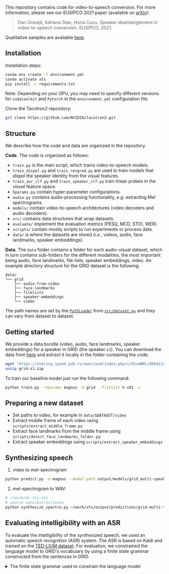 This repository contains code for video-to-speech conversion.
For more information, please see our EUSIPCO 2021 paper (available on [arXiv](https://arxiv.org/abs/2105.09652)):

> Dan Oneață, Adriana Stan, Horia Cucu.
> Speaker disentanglement in video-to-speech conversion.
> EUSIPCO, 2021.

Qualitative samples are available [here](http://speed.pub.ro/xts/).

## Installation

Installation steps:

```bash
conda env create -f environment.yml
conda activate xts
pip install -r requirements.txt
```

Note: Depending on your GPU, you may need to specify different versions for `cudatoolkit` and `Pytorch` in the `environment.yml` configuration file.

Clone the Tacotron2 repository:

```bash
git clone https://github.com/NVIDIA/tacotron2.git
```

## Structure

We describe how the code and data are organized in the repository.

**Code.**
The code is organized as follows:

- `train.py` is the main script, which trains video-to-speech models.
- `train_dispel.py` and `train_revgrad.py` are used to train models that _dispel_ the speaker identity from the visual features.
- `train_asr_clf.py` and `train_speaker_clf.py` train linear probes in the _visual_ feature space.
- `hparams.py` contain hyper-parameter configurations.
- `audio.py` contains audio-processing functionality, _e.g._ extracting Mel spectrograms.
- `models/` contain video-to-speech architectures (video decoders and audio decoders).
- `src/` contains data structures that wrap datasets.
- `evaluate/` implement the evaluation metrics (PESQ, MCD, STOI, WER).
- `scripts/` contain mostly scripts to run experiments or process data.
- `data/` is where the datasets are stored (_i.e._, videos, audio, face landmarks, speaker embeddings).

**Data.**
The `data` folder contains a folder for each audio-visual dataset,
which in turn contains sub-folders for the different modalities,
the most important being audio, face landmarks, file-lists, speaker embeddings, video.
An example directory structure for the GRID dataset is the following:
```
data/
└── grid
    ├── audio-from-video
    ├── face-landmarks
    ├── filelists
    ├── speaker-embeddings
    └── video
```

The path names are set by the [`PathLoader`](https://github.com/danoneata/xts/blob/master/src/dataset.py#L75) from [`src/dataset.py`](https://github.com/danoneata/xts/blob/master/src/dataset.py)
and they can vary from dataset to dataset.

## Getting started

We provide a data bundle (video, audio, face landmarks, speaker embeddings) for a speaker in GRID (the speaker `s1`).
You can download the data from [here](https://sharing.speed.pub.ro/owncloud/index.php/s/U1xmWRLc985A12m) and extract it locally in the folder containing the code:

```bash
wget "https://sharing.speed.pub.ro/owncloud/index.php/s/U1xmWRLc985A12m/download" -O grid-s1.zip
unzip grid-s1.zip
```

To train our baseline model just run the following command:

```bash
python train.py --hparams magnus -d grid --filelist k-s01 -v
```

## Preparing a new dataset

- Set paths to video, for example in `data/$DATASET/video`
- Extract middle frame of each video using `scripts/extract_middle_frame.py`
- Extract face landmarks from the middle frame using `scripts/detect_face_landmarks_folder.py`
- Extract speaker embeddings using `scripts/extract_speaker_embeddings`

## Synthesizing speech

1. video to mel-spectrogram
```bash
python predict.py -m magnus --model-path output/models/grid_multi-speaker_magnus.pth -d grid --filelist multi-speaker -v -o output/predictions/grid-multi-test-magnus.npz
```

2. mel-spectrogram to WAV:
```bash
# ~/work/dc-tts-xts
# source venv/bin/activate
python synthesize_spectro.py ~/work/xts/output/predictions/grid-multi-test-magnus.npz
```

## Evaluating intelligibility with an ASR

To evaluate the intelligibility of the synthesized speech, we used an automatic speech recognition (ASR) system.
The ASR is based on Kaldi and trained on the [TED-LIUM dataset](https://openslr.magicdatatech.com/19/).
For evaluation, we constrained the language model to GRID's vocabulary by using a finite state grammar constructed from the sentences in GRID.

<details>
<summary>The finite state grammar used to constrain the language model</summary>
```
#JSGF 1.0;

grammar grid;

<command> = bin | lay | place | set;
<color> = blue | green | red | white;
<preposition> = at | by | in | with;
<letter> = a | b | c | d | e | f | g | h | i | j | k | l | m | n | o | p | q | r | s | t | u | v | x | y | z;
<digit> = zero | one | two | three | four | five | six | seven | eight | nine;
<adverb> = again | now | please | soon;

public <utterance> = <command> <color> <preoposition> <letter> <digit> <adverb>;
```
</details>

To replicate our results, you need to follow these steps:
1. Install [Kaldi](https://kaldi-asr.org/)
2. Download [our models and scripts](https://sharing.speed.pub.ro/owncloud/index.php/s/rUkbhaGq5QfI9rW) and extract them locally:
```bash
unzip xts-asr.zip
```
3. Set up the path to Kaldi in `xts-asr/path.sh`; for example:
```bash
export KALDI_ROOT=/home/doneata/src/kaldi
```
4. Link to the `steps` and `utils` folders from Kaldi in `xts-asr`; for example:
```bash
ln -s /home/doneata/src/kaldi/egs/wsj/s5/steps steps
ln -s /home/doneata/src/kaldi/egs/wsj/s5/utils utils
```
5. Run an evaluation by using the `xts-asr/run.sh` script:
```bash
bash run.sh --dset tiny
```
6. To define a new dataset, you will need to prepare the files `wav.scp`, `text`, `utt2spk` and `spk2utt`.
For an example see the files in `xts-asr/data/grid/tiny`.
For more information, please consult the [Kaldi documentation](https://kaldi-asr.org/doc/data_prep.html).
